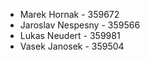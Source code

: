   * Marek Hornak - 359672 <br />
  * Jaroslav Nespesny - 359566<br />
  * Lukas Neudert - 359981<br />
  * Vasek Janosek - 359504<br />